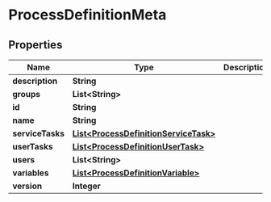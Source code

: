 # ProcessDefinitionMeta

## Properties
Name | Type | Description | Notes
------------ | ------------- | ------------- | -------------
**description** | **String** |  |  [optional]
**groups** | **List&lt;String&gt;** |  |  [optional]
**id** | **String** |  |  [optional]
**name** | **String** |  |  [optional]
**serviceTasks** | [**List&lt;ProcessDefinitionServiceTask&gt;**](ProcessDefinitionServiceTask.md) |  |  [optional]
**userTasks** | [**List&lt;ProcessDefinitionUserTask&gt;**](ProcessDefinitionUserTask.md) |  |  [optional]
**users** | **List&lt;String&gt;** |  |  [optional]
**variables** | [**List&lt;ProcessDefinitionVariable&gt;**](ProcessDefinitionVariable.md) |  |  [optional]
**version** | **Integer** |  |  [optional]

